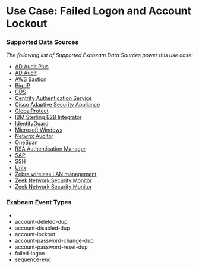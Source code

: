 Use Case: Failed Logon and Account Lockout
==========================================

### Supported Data Sources

_The following list of Supported Exabeam Data Sources power this use case:_

* [AD Audit Plus](../DataSources/datasource_ad_audit_plus_manageengine.md)
* [AD Audit](../DataSources/datasource_ad_audit_manageengine.md)
* [AWS Bastion](../DataSources/datasource_aws_bastion_aws.md)
* [Big-IP](../DataSources/datasource_big-ip_f5_networks.md)
* [CDS](../DataSources/datasource_cds_cds.md)
* [Centrify Authentication Service](../DataSources/datasource_centrify_authentication_service_centrify.md)
* [Cisco Adaptive Security Appliance](../DataSources/datasource_cisco_adaptive_security_appliance_cisco.md)
* [GlobalProtect](../DataSources/datasource_globalprotect_palo_alto_networks.md)
* [IBM Sterling B2B Integrator](../DataSources/datasource_ibm_sterling_b2b_integrator_ibm.md)
* [IdentityGuard](../DataSources/datasource_identityguard_entrust.md)
* [Microsoft Windows](../DataSources/datasource_microsoft_windows_microsoft.md)
* [Netwrix Auditor](../DataSources/datasource_netwrix_auditor_netwrix.md)
* [OneSpan](../DataSources/datasource_onespan_onespan.md)
* [RSA Authentication Manager](../DataSources/datasource_rsa_authentication_manager_dell.md)
* [SAP](../DataSources/datasource_sap_sap.md)
* [SSH](../DataSources/datasource_ssh_linux.md)
* [Unix](../DataSources/datasource_unix_unix.md)
* [Zebra wireless LAN management](../DataSources/datasource_zebra_wireless_lan_management_extreme_networks.md)
* [Zeek Network Security Monitor](../DataSources/datasource_zeek_network_security_monitor_zeek.md)
* [Zeek Network Security Monitor](../DataSources/datasource_zeek_network_security_monitor_zeek_network_security_monitor.md)


### Exabeam Event Types

- 
- account-deleted-dup
- account-disabled-dup
- account-lockout
- account-password-change-dup
- account-password-reset-dup
- failed-logon
- sequence-end
